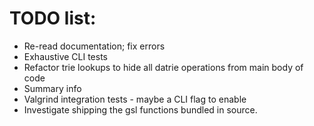 TODO list:
==========

- Re-read documentation; fix errors
- Exhaustive CLI tests
- Refactor trie lookups to hide all datrie operations from main body of code
- Summary info
- Valgrind integration tests - maybe a CLI flag to enable
- Investigate shipping the gsl functions bundled in source.
